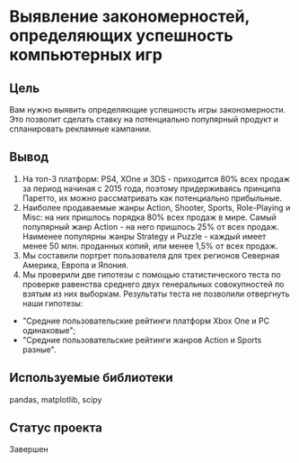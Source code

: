 # Выявление закономерностей, определяющих успешность компьютерных игр

## Цель
Вам нужно выявить определяющие успешность игры закономерности. Это позволит сделать ставку на потенциально популярный продукт и спланировать рекламные кампании.

## Вывод

1. На топ-3 платформ: PS4, XOne и 3DS - приходится 80% всех продаж за период начиная с 2015 года, поэтому придерживаясь принципа Паретто, их можно рассматривать как потенциально прибыльные.
2. Наиболее продаваемые жанры Action, Shooter, Sports, Role-Playing и Misc: на них пришлось порядка 80% всех продаж в мире. Самый популярный жанр Action - на него пришлось 25% от всех продаж. Наименее популярны жанры Strategy и Puzzle - каждый имеет менее 50 млн. проданных копий, или менее 1,5% от всех продаж.
3. Мы составили портрет пользователя для трех регионов Северная Америка, Европа и Япония.
4.  Мы проверили две гипотезы с помощью статистического теста по проверке равенства среднего двух генеральных совокупностей по взятым из них выборкам. Результаты теста не позволили отвергнуть наши гипотезы:
 - "Средние пользовательские рейтинги платформ Xbox One и PC одинаковые";
 - "Средние пользовательские рейтинги жанров Action и Sports разные".

## Используемые библиотеки
pandas, matplotlib, scipy

## Статус проекта
Завершен
